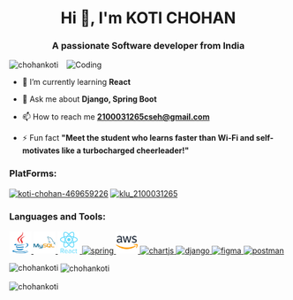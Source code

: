 <h1 align="center">Hi 👋, I'm KOTI CHOHAN</h1>
<h3 align="center">A passionate Software developer from India</h3>

<img align="right" alt="Coding" width="400" src="https://cdn.dribbble.com/users/1162077/screenshots/3848914/programmer.gif">

<p align="left"> <img src="https://komarev.com/ghpvc/?username=chohankoti&label=Profile%20views&color=0e75b6&style=flat" alt="chohankoti" /> </p>

- 🌱 I’m currently learning **React**

- 💬 Ask me about **Django, Spring Boot**

- 📫 How to reach me **2100031265cseh@gmail.com**

- ⚡ Fun fact **"Meet the student who learns faster than Wi-Fi and self-motivates like a turbocharged cheerleader!"**

<h3 align="left">PlatForms:</h3>
<p align="left">
<a href="https://linkedin.com/in/koti-chohan-469659226" target="blank"><img align="center" src="https://raw.githubusercontent.com/rahuldkjain/github-profile-readme-generator/master/src/images/icons/Social/linked-in-alt.svg" alt="koti-chohan-469659226" height="30" width="40" /></a>
<a href="https://www.leetcode.com/klu_2100031265" target="blank"><img align="center" src="https://raw.githubusercontent.com/rahuldkjain/github-profile-readme-generator/master/src/images/icons/Social/leet-code.svg" alt="klu_2100031265" height="30" width="40" /></a>
</p>

<h3 align="left">Languages and Tools:</h3>
<p align="left"> 
<a href="https://www.java.com" target="_blank" rel="noreferrer"> <img src="https://raw.githubusercontent.com/devicons/devicon/master/icons/java/java-original.svg" alt="java" width="40" height="40"/> </a>
<a href="https://www.mysql.com/" target="_blank" rel="noreferrer"> <img src="https://raw.githubusercontent.com/devicons/devicon/master/icons/mysql/mysql-original-wordmark.svg" alt="mysql" width="40" height="40"/> </a> 
<a href="https://reactjs.org/" target="_blank" rel="noreferrer"> <img src="https://raw.githubusercontent.com/devicons/devicon/master/icons/react/react-original-wordmark.svg" alt="react" width="40" height="40"/> </a> 
<a href="https://spring.io/" target="_blank" rel="noreferrer"> <img src="https://www.vectorlogo.zone/logos/springio/springio-icon.svg" alt="spring" width="40" height="40"/> </a>
<a href="https://aws.amazon.com" target="_blank" rel="noreferrer"> <img src="https://raw.githubusercontent.com/devicons/devicon/master/icons/amazonwebservices/amazonwebservices-original-wordmark.svg" alt="aws" width="40" height="40"/> </a>
<a href="https://www.chartjs.org" target="_blank" rel="noreferrer"> <img src="https://www.chartjs.org/media/logo-title.svg" alt="chartjs" width="40" height="40"/> </a> 
<a href="https://www.djangoproject.com/" target="_blank" rel="noreferrer"> <img src="https://cdn.worldvectorlogo.com/logos/django.svg" alt="django" width="40" height="40"/> </a>
<a href="https://www.figma.com/" target="_blank" rel="noreferrer"> <img src="https://www.vectorlogo.zone/logos/figma/figma-icon.svg" alt="figma" width="40" height="40"/> </a> 
<a href="https://postman.com" target="_blank" rel="noreferrer"> <img src="https://www.vectorlogo.zone/logos/getpostman/getpostman-icon.svg" alt="postman" width="40" height="40"/> </a>  </p>


<p><img align="left" src="https://github-readme-stats.vercel.app/api/top-langs?username=chohankoti&show_icons=true&locale=en&layout=compact" alt="chohankoti" /></p>

<p>&nbsp;<img align="center" src="https://github-readme-stats.vercel.app/api?username=chohankoti&show_icons=true&locale=en" alt="chohankoti" /></p>

<p><img align="center" src="https://github-readme-streak-stats.herokuapp.com/?user=chohankoti&" alt="chohankoti" /></p>
